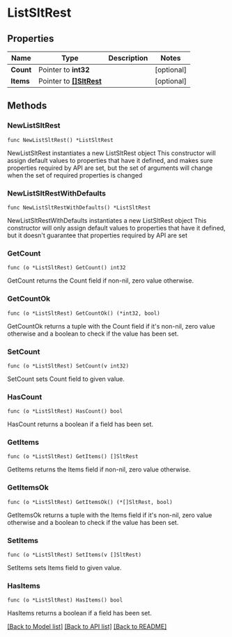 # ListSltRest

## Properties

Name | Type | Description | Notes
------------ | ------------- | ------------- | -------------
**Count** | Pointer to **int32** |  | [optional] 
**Items** | Pointer to [**[]SltRest**](SltRest.md) |  | [optional] 

## Methods

### NewListSltRest

`func NewListSltRest() *ListSltRest`

NewListSltRest instantiates a new ListSltRest object
This constructor will assign default values to properties that have it defined,
and makes sure properties required by API are set, but the set of arguments
will change when the set of required properties is changed

### NewListSltRestWithDefaults

`func NewListSltRestWithDefaults() *ListSltRest`

NewListSltRestWithDefaults instantiates a new ListSltRest object
This constructor will only assign default values to properties that have it defined,
but it doesn't guarantee that properties required by API are set

### GetCount

`func (o *ListSltRest) GetCount() int32`

GetCount returns the Count field if non-nil, zero value otherwise.

### GetCountOk

`func (o *ListSltRest) GetCountOk() (*int32, bool)`

GetCountOk returns a tuple with the Count field if it's non-nil, zero value otherwise
and a boolean to check if the value has been set.

### SetCount

`func (o *ListSltRest) SetCount(v int32)`

SetCount sets Count field to given value.

### HasCount

`func (o *ListSltRest) HasCount() bool`

HasCount returns a boolean if a field has been set.

### GetItems

`func (o *ListSltRest) GetItems() []SltRest`

GetItems returns the Items field if non-nil, zero value otherwise.

### GetItemsOk

`func (o *ListSltRest) GetItemsOk() (*[]SltRest, bool)`

GetItemsOk returns a tuple with the Items field if it's non-nil, zero value otherwise
and a boolean to check if the value has been set.

### SetItems

`func (o *ListSltRest) SetItems(v []SltRest)`

SetItems sets Items field to given value.

### HasItems

`func (o *ListSltRest) HasItems() bool`

HasItems returns a boolean if a field has been set.


[[Back to Model list]](../README.md#documentation-for-models) [[Back to API list]](../README.md#documentation-for-api-endpoints) [[Back to README]](../README.md)


